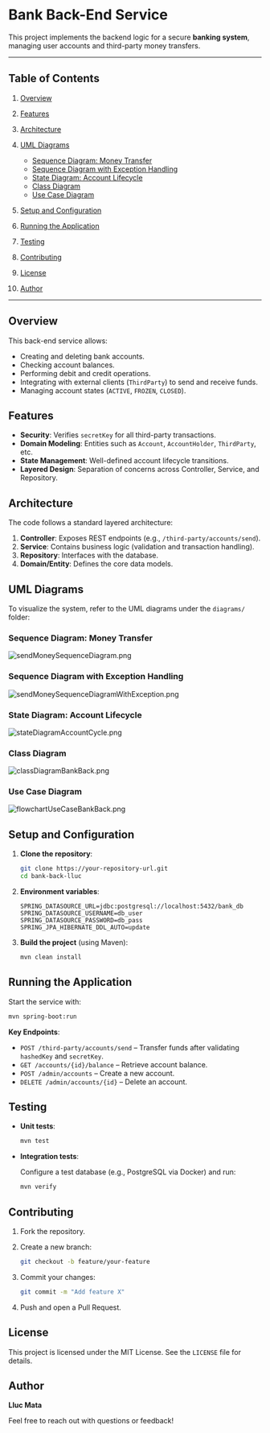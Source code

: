 # Bank Back-End Service

This project implements the backend logic for a secure **banking system**, managing user accounts and third-party money transfers.

---

## Table of Contents

1. [Overview](#overview)
2. [Features](#features)
3. [Architecture](#architecture)
4. [UML Diagrams](#uml-diagrams)

   * [Sequence Diagram: Money Transfer](#sequence-diagram-money-transfer)
   * [Sequence Diagram with Exception Handling](#sequence-diagram-with-exception-handling)
   * [State Diagram: Account Lifecycle](#state-diagram-account-lifecycle)
   * [Class Diagram](#class-diagram)
   * [Use Case Diagram](#use-case-diagram)
5. [Setup and Configuration](#setup-and-configuration)
6. [Running the Application](#running-the-application)
7. [Testing](#testing)
8. [Contributing](#contributing)
9. [License](#license)
10. [Author](#author)

---

## Overview

This back-end service allows:

* Creating and deleting bank accounts.
* Checking account balances.
* Performing debit and credit operations.
* Integrating with external clients (`ThirdParty`) to send and receive funds.
* Managing account states (`ACTIVE`, `FROZEN`, `CLOSED`).

## Features

* **Security**: Verifies `secretKey` for all third-party transactions.
* **Domain Modeling**: Entities such as `Account`, `AccountHolder`, `ThirdParty`, etc.
* **State Management**: Well-defined account lifecycle transitions.
* **Layered Design**: Separation of concerns across Controller, Service, and Repository.

## Architecture

The code follows a standard layered architecture:

1. **Controller**: Exposes REST endpoints (e.g., `/third-party/accounts/send`).
2. **Service**: Contains business logic (validation and transaction handling).
3. **Repository**: Interfaces with the database.
4. **Domain/Entity**: Defines the core data models.

## UML Diagrams

To visualize the system, refer to the UML diagrams under the `diagrams/` folder:

### Sequence Diagram: Money Transfer

![sendMoneySequenceDiagram.png](Img/sendMoneySequenceDiagram.png)

### Sequence Diagram with Exception Handling

![sendMoneySequenceDiagramWithException.png](Img/sendMoneySequenceDiagramWithException.png)

### State Diagram: Account Lifecycle

![stateDiagramAccountCycle.png](Img/stateDiagramAccountCycle.png)

### Class Diagram

![classDiagramBankBack.png](Img/classDiagramBankBack.png)

### Use Case Diagram

![flowchartUseCaseBankBack.png](Img/flowchartUseCaseBankBack.png)

## Setup and Configuration

1. **Clone the repository**:

   ```bash
   git clone https://your-repository-url.git
   cd bank-back-lluc
   ```

2. **Environment variables**:

   ```env
   SPRING_DATASOURCE_URL=jdbc:postgresql://localhost:5432/bank_db
   SPRING_DATASOURCE_USERNAME=db_user
   SPRING_DATASOURCE_PASSWORD=db_pass
   SPRING_JPA_HIBERNATE_DDL_AUTO=update
   ```

3. **Build the project** (using Maven):

   ```bash
   mvn clean install
   ```

## Running the Application

Start the service with:

```bash
mvn spring-boot:run
```

**Key Endpoints**:

* `POST /third-party/accounts/send` – Transfer funds after validating `hashedKey` and `secretKey`.
* `GET /accounts/{id}/balance` – Retrieve account balance.
* `POST /admin/accounts` – Create a new account.
* `DELETE /admin/accounts/{id}` – Delete an account.

## Testing

* **Unit tests**:

  ```bash
  mvn test
  ```
* **Integration tests**:

  Configure a test database (e.g., PostgreSQL via Docker) and run:

  ```bash
  mvn verify
  ```

## Contributing

1. Fork the repository.
2. Create a new branch:

   ```bash
   git checkout -b feature/your-feature
   ```
3. Commit your changes:

   ```bash
   git commit -m "Add feature X"
   ```
4. Push and open a Pull Request.

## License

This project is licensed under the MIT License. See the `LICENSE` file for details.

## Author

**Lluc Mata**

Feel free to reach out with questions or feedback!
